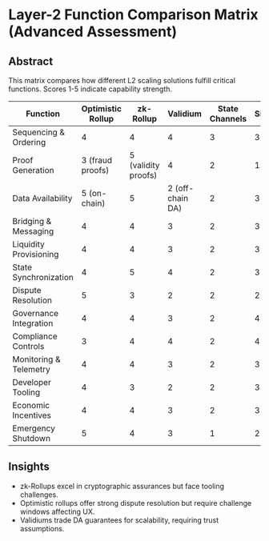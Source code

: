 # Layer-2 Function Comparison Matrix (Advanced Assessment)

## Abstract
This matrix compares how different L2 scaling solutions fulfill critical functions. Scores 1-5 indicate capability strength.

| Function | Optimistic Rollup | zk-Rollup | Validium | State Channels | Sidechain |
|----------|-------------------|-----------|----------|----------------|-----------|
| Sequencing & Ordering | 4 | 4 | 4 | 3 | 3 |
| Proof Generation | 3 (fraud proofs) | 5 (validity proofs) | 4 | 2 | 1 |
| Data Availability | 5 (on-chain) | 5 | 2 (off-chain DA) | 2 | 3 |
| Bridging & Messaging | 4 | 4 | 3 | 2 | 3 |
| Liquidity Provisioning | 4 | 4 | 3 | 2 | 3 |
| State Synchronization | 4 | 5 | 4 | 2 | 3 |
| Dispute Resolution | 5 | 3 | 2 | 2 | 2 |
| Governance Integration | 4 | 4 | 3 | 2 | 4 |
| Compliance Controls | 3 | 4 | 4 | 2 | 4 |
| Monitoring & Telemetry | 4 | 4 | 3 | 2 | 3 |
| Developer Tooling | 4 | 3 | 2 | 2 | 3 |
| Economic Incentives | 4 | 4 | 3 | 2 | 3 |
| Emergency Shutdown | 5 | 4 | 3 | 1 | 2 |

## Insights
- zk-Rollups excel in cryptographic assurances but face tooling challenges.
- Optimistic rollups offer strong dispute resolution but require challenge windows affecting UX.
- Validiums trade DA guarantees for scalability, requiring trust assumptions.
